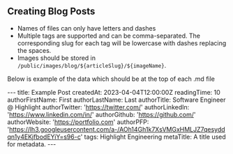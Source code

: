 ## Creating Blog Posts

- Names of files can only have letters and dashes
- Multiple tags are supported and can be comma-separated. The corresponding slug for each tag will be lowercase with dashes replacing the spaces.
- Images should be stored in `/public/images/blog/${articleSlug}/${imageName}`.

Below is example of the data which should be at the top of each .md file

\---
title: Example Post
createdAt: 2023-04-04T12:00:00Z
readingTime: 10
authorFirstName: First
authorLastName: Last
authorTitle: Software Engineer @ Highlight
authorTwitter: 'https://twitter.com/'
authorLinkedIn: 'https://www.linkedin.com/in/'
authorGithub: 'https://github.com/'
authorWebsite: 'https://portfolio.com'
authorPFP: 'https://lh3.googleusercontent.com/a-/AOh14Gh1k7XsVMGxHMLJZ7qesyddqn1y4EKjfbodEYiY=s96-c'
tags: Highlight Engineering
metaTitle: A title used for metadata.
\---
